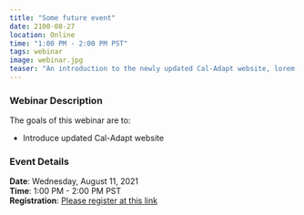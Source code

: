 ```yaml
---
title: "Some future event"
date: 2100-08-27
location: Online
time: "1:00 PM - 2:00 PM PST"
tags: webinar
image: webinar.jpg
teaser: "An introduction to the newly updated Cal-Adapt website, lorem ipsum dolor sit amet, consectetur adipiscing elit. Dui dignissim nibh diam magnis. Urna in eget neque odio sit. Semper in neque a fames viverra in sollicitudin vel."
---
```


### Webinar Description

The goals of this webinar are to:
* Introduce updated Cal-Adapt website

### Event Details

<strong>Date</strong>: Wednesday, August 11, 2021 <br/>
<strong>Time</strong>: 1:00 PM - 2:00 PM PST <br/>
<strong>Registration</strong>: [Please register at this link](https://berkeley.zoom.us/meeting/register/tJAqfuGrrjsuEtenFRP5pdPHuyfKBBlElOaf?utm_source=newsletter&utm_medium=email&utm_campaign=you_re_invited_cal_adapt_local_climate_change_snapshot_tool_webinar_on_march_11&utm_term=2021-03-02)
